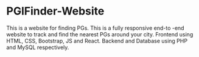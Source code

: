 # PGlFinder-Website
This is a website for finding PGs.
This is a fully responsive end-to -end website to track and find the nearest PGs around your city. Frontend using HTML,
CSS, Bootstrap, JS and React. Backend and Database using PHP and MySQL respectively.
